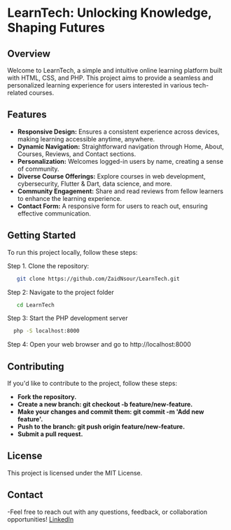 # LearnTech: Unlocking Knowledge, Shaping Futures

## Overview

Welcome to LearnTech, a simple and intuitive online learning platform built with HTML, CSS, and PHP. This project aims to provide a seamless and personalized learning experience for users interested in various tech-related courses.

## Features

- **Responsive Design:** Ensures a consistent experience across devices, making learning accessible anytime, anywhere.
- **Dynamic Navigation:** Straightforward navigation through Home, About, Courses, Reviews, and Contact sections.
- **Personalization:** Welcomes logged-in users by name, creating a sense of community.
- **Diverse Course Offerings:** Explore courses in web development, cybersecurity, Flutter & Dart, data science, and more.
- **Community Engagement:** Share and read reviews from fellow learners to enhance the learning experience.
- **Contact Form:** A responsive form for users to reach out, ensuring effective communication.

## Getting Started

To run this project locally, follow these steps:

Step 1. Clone the repository:

```bash
   git clone https://github.com/ZaidNsour/LearnTech.git
```
Step 2: Navigate to the project folder
```bash
   cd LearnTech
```
Step 3: Start the PHP development server
 ```bash
   php -S localhost:8000
```

Step 4: Open your web browser and go to http://localhost:8000

## Contributing
 If you'd like to contribute to the project, follow these steps:
- **Fork the repository.**
- **Create a new branch: git checkout -b feature/new-feature.**
- **Make your changes and commit them: git commit -m 'Add new feature'.**
- **Push to the branch: git push origin feature/new-feature.**
- **Submit a pull request.**

## License
This project is licensed under the MIT License.

## Contact

-Feel free to reach out with any questions, feedback, or collaboration opportunities!
 [LinkedIn](www.linkedin.com/in/zaid-nsour-2075632a8)
